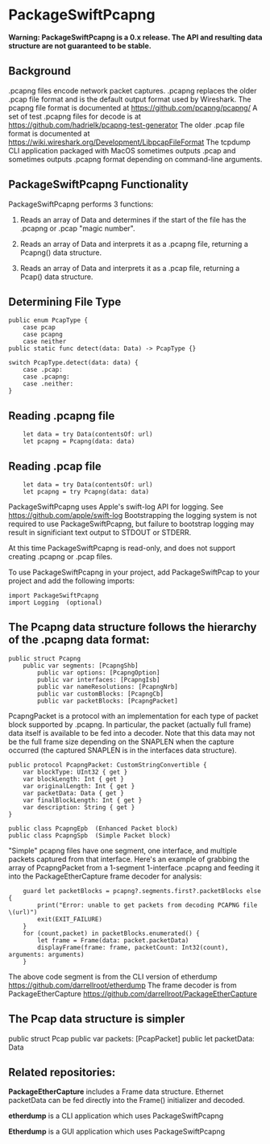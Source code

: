 # PackageSwiftPcapng

**Warning: PackageSwiftPcapng is a 0.x release.  The API and resulting data structure are not guaranteed to be stable.**

## Background

.pcapng files encode network packet captures.  .pcapng replaces the older .pcap file format and is the default output format used by Wireshark.  The pcapng file format is documented at https://github.com/pcapng/pcapng/   A set of test .pcapng files for decode is at https://github.com/hadrielk/pcapng-test-generator  The older .pcap file format is documented at https://wiki.wireshark.org/Development/LibpcapFileFormat   The tcpdump CLI application packaged with MacOS sometimes outputs .pcap and sometimes outputs .pcapng format depending on command-line arguments.

## PackageSwiftPcapng Functionality

PackageSwiftPcapng performs 3 functions:

1. Reads an array of Data and determines if the start of the file has the .pcapng or .pcap "magic number".

2. Reads an array of Data and interprets it as a .pcapng file, returning a Pcapng() data structure.

3. Reads an array of Data and interprets it as a .pcap file, returning a Pcap() data structure.

## Determining File Type

    public enum PcapType {
        case pcap
        case pcapng
        case neither
    public static func detect(data: Data) -> PcapType {}
    
    switch PcapType.detect(data: data) {
        case .pcap:
        case .pcapng:
        case .neither:
    }

## Reading .pcapng file

        let data = try Data(contentsOf: url)
        let pcapng = Pcapng(data: data)
        
## Reading .pcap file

        let data = try Data(contentsOf: url)
        let pcapng = try Pcapng(data: data)

PackageSwiftPcapng uses Apple's swift-log API for logging.  See https://github.com/apple/swift-log
Bootstrapping the logging system is not required to use PackageSwiftPcapng, but failure to bootstrap logging may
result in significiant text output to STDOUT or STDERR.

At this time PackageSwiftPcapng is read-only, and does not support creating .pcapng or .pcap files.

To use PackageSwiftPcapng in your project, add PackageSwiftPcap to your project and add the following imports:

    import PackageSwiftPcapng
    import Logging  (optional)

## The Pcapng data structure follows the hierarchy of the .pcapng data format:

    public struct Pcapng
        public var segments: [PcapngShb]
            public var options: [PcapngOption]
            public var interfaces: [PcapngIsb]
            public var nameResolutions: [PcapngNrb]
            public var customBlocks: [PcapngCb]
            public var packetBlocks: [PcapngPacket]
        
PcapngPacket is a protocol with an implementation for each type of packet block supported by .pcapng.  In particular, the packet (actually full frame) data itself is available to be fed into a decoder.  Note that this data may not be the full frame size depending on the SNAPLEN when the capture occurred (the captured SNAPLEN is in the interfaces data structure).

    public protocol PcapngPacket: CustomStringConvertible {
        var blockType: UInt32 { get }
        var blockLength: Int { get }
        var originalLength: Int { get }
        var packetData: Data { get }
        var finalBlockLength: Int { get }
        var description: String { get }
    }

    public class PcapngEpb  (Enhanced Packet block)
    public class PcapngSpb  (Simple Packet block)

"Simple" pcapng files have one segment, one interface, and multiple packets captured from that interface.  Here's an example of grabbing the array of PcapngPacket from a 1-segment 1-interface .pcapng and feeding it into the PackageEtherCapture frame decoder for analysis:

        guard let packetBlocks = pcapng?.segments.first?.packetBlocks else {
            print("Error: unable to get packets from decoding PCAPNG file \(url)")
            exit(EXIT_FAILURE)
        }
        for (count,packet) in packetBlocks.enumerated() {
            let frame = Frame(data: packet.packetData)
            displayFrame(frame: frame, packetCount: Int32(count), arguments: arguments)
        }

The above code segment is from the CLI version of etherdump https://github.com/darrellroot/etherdump
The frame decoder is from PackageEtherCapture https://github.com/darrellroot/PackageEtherCapture

## The Pcap data structure is simpler

  public struct Pcap
      public var packets: [PcapPacket]
          public let packetData: Data

## Related repositories:

**PackageEtherCapture** includes a Frame data structure.  Ethernet packetData can be fed directly into the Frame()
initializer and decoded.

**etherdump** is a CLI application which uses PackageSwiftPcapng

**Etherdump** is a GUI application which uses PackageSwiftPcapng
